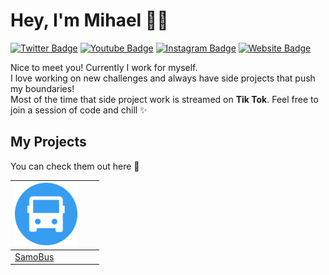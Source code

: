 # Hey, I'm Mihael 👋🏻

[![Twitter Badge](https://img.shields.io/badge/-@M1haelKoic-1ca0f1?style=flat-square&labelColor=1ca0f1&logo=twitter&logoColor=white&link=https://x.com/M1haelKoic)](https://x.com/M1haelKoic) [![Youtube Badge](https://img.shields.io/badge/-@MihaelKoic-FF0000?style=flat-square&labelColor=FF0000&logo=youtube&logoColor=white&link=https://www.youtube.com/@MihaelKoic)](https://www.youtube.com/@MihaelKoic) [![Instagram Badge](https://img.shields.io/badge/-@MihaelKoic-FF5E0E?style=flat-square&labelColor=FF5E0E&logo=instagram&logoColor=white&link=https://www.instagram.com/@mihael_Koic)](https://www.instagram.com/mihael_koic/?hl=en) [![Website Badge](https://img.shields.io/badge/-Website-007AFF?style=flat-square&labelColor=007AFF&logo=google-chrome&logoColor=white&link=https://mihaelkoic.com)]([https://mihaelkoic.com](https://mihaelkoic.netlify.app/))


Nice to meet you! Currently I work for myself. <br/>
I love working on new challenges and always have side projects that push my boundaries! <br/>
Most of the time that side project work is streamed on **Tik Tok**. Feel free to join a session of code and chill ✨

## My Projects
You can check them out here  🚀  


| <img src="/img/IMG_2934.PNG" width="100"/> | <img src="" width="100"/> | <img src="" width="100"/> |
| - | -  | - |
| <a href="https://apps.apple.com/us/app/samobus/id6743319362](https://mihaelkoic.netlify.app/samobus" align="center">SamoBus</a> | <a href="" align="center"></a> | <a href="" align="center"></a> |


